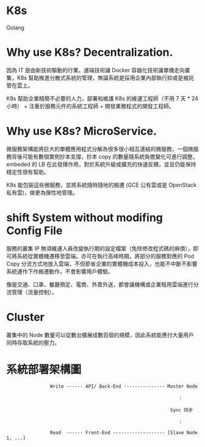 # K8s
Golang

# Why use K8s? Decentralization.

因為 IT 是由新技術驅動的行業。運端技術讓 Docker 容器化技術讓單機走向叢集，K8s 幫助推進分散式系統的管理，無論系統是採用企業內部執行抑或是被託管在雲上。

K8s 幫助企業精簡不必要的人力，部署和維護 K8s 的維運工程師（不用 7 天 * 24 小時） + 注重於服務元件的系統工程師 + 開發業務程式的開發工程師。

# Why use K8s? MicroService.

微服務架構能將巨大的單體應用程式分解為很多很小相互連結的微服務，一個微服務背後可能有數個實例抄本支撐，抄本 copy 的數量隨系統負擔變化可進行調整，embeded 的 LB 在此發揮作用，對於系統升級或擴充的快速反饋，並且仍能保持穩定性很有幫助。

K8s 能包裝這些微服務，並將系統隨時隨地的搬遷 (GCE 公有雲或是 OpenStack 私有雲)，做更為彈性地管理。

# shift System without modifing Config File

服務的叢集 IP 無須維運人員改變執行期的設定檔案（免除修改程式碼的麻煩），即可將系統從實體機遷移至雲端。亦可在執行高峰時期，將部分的服務對應的 Pod Copy 分流方式地放入雲端，不但節省企業的實體機成本投入，也能不中斷不影響系統運作下作搬遷動作，不會影響用戶體驗。

像是交通、口罩、餐廳預定、電商、外賣外送，都會讓機構或企業租用雲端進行分流管理（流量控制）。

# Cluster

叢集中的 Node 數量可以從數台擴展成數百個的規模，因此系統能應付大量用戶同時存取系統的壓力。


# 系統部署架構圖




                    Write ------ API/ Back-End --------------- Master Node

                                                                   ｜

                                                                Sync 同步

                                                                   ｜

                    Read  ------ Front-End ------------------- [Slave Node 1, ...]
                    
                    
                    

      
